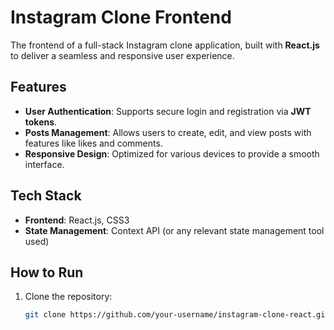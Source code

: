 # Instagram Clone Frontend

The frontend of a full-stack Instagram clone application, built with **React.js** to deliver a seamless and responsive user experience.

## Features
- **User Authentication**: Supports secure login and registration via **JWT tokens**.
- **Posts Management**: Allows users to create, edit, and view posts with features like likes and comments.
- **Responsive Design**: Optimized for various devices to provide a smooth interface.

## Tech Stack
- **Frontend**: React.js, CSS3
- **State Management**: Context API (or any relevant state management tool used)

## How to Run
1. Clone the repository:
   ```bash
   git clone https://github.com/your-username/instagram-clone-react.git
